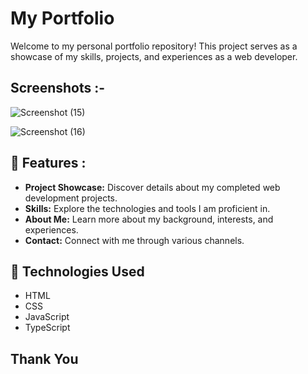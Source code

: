 # My Portfolio

Welcome to my personal portfolio repository! This project serves as a showcase of my skills, projects, and experiences as a web developer.

## Screenshots :- 

![Screenshot (15)](https://github.com/raviranjan0/myportfolio/assets/100368738/d256c760-b9be-469e-bc65-f275eae66de0)

![Screenshot (16)](https://github.com/raviranjan0/myportfolio/assets/100368738/ae4561e4-5067-4fa4-b886-2598c445b721)

## 🚀 Features :

- **Project Showcase:** Discover details about my completed web development projects.
- **Skills:** Explore the technologies and tools I am proficient in.
- **About Me:** Learn more about my background, interests, and experiences.
- **Contact:** Connect with me through various channels.

## 🔧 Technologies Used
- HTML 
- CSS 
- JavaScript 
- TypeScript 

## Thank You 
